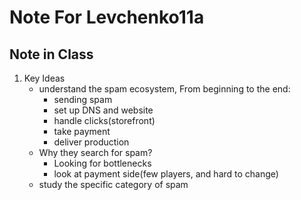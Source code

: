 # Note For Levchenko11a

## Note in Class

1. Key Ideas
   * understand the spam ecosystem, From beginning to the end:
     * sending spam
     * set up DNS and website
     * handle clicks(storefront)
     * take payment
     * deliver production
   * Why they search for spam?
     * Looking for bottlenecks
     * look at payment side(few players, and hard to change)
   * study the specific category of spam